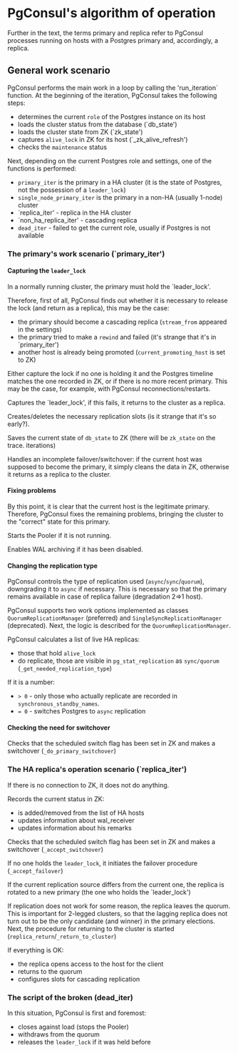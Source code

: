 # PgConsul's algorithm of operation

Further in the text, the terms primary and replica refer to PgConsul processes running on hosts with a Postgres primary and, accordingly, a replica.

## General work scenario

PgConsul performs the main work in a loop by calling the 'run_iteration` function.
At the beginning of the iteration, PgConsul takes the following steps:

* determines the current `role` of the Postgres instance on its host
* loads the cluster status from the database (`db_state')
* loads the cluster state from ZK (`zk_state')
* captures `alive_lock` in ZK for its host (`_zk_alive_refresh')
* checks the `maintenance` status

Next, depending on the current Postgres role and settings, one of the functions is performed:

* `primary_iter` is the primary in a HA cluster (it is the state of Postgres, not the possession of a `leader_lock`)
* `single_node_primary_iter` is the primary in a non-HA (usually 1-node) cluster
* `replica_iter' - replica in the HA cluster
* `non_ha_replica_iter' - cascading replica
* `dead_iter` - failed to get the current role, usually if Postgres is not available

### The primary's work scenario (`primary_iter')

#### Capturing the `leader_lock`

In a normally running cluster, the primary must hold the `leader_lock'.

Therefore, first of all, PgConsul finds out whether it is necessary to release the lock (and return as a replica), this may be the case:

* the primary should become a cascading replica (`stream_from` appeared in the settings)
* the primary tried to make a `rewind` and failed (it's strange that it's in `primary_iter')
* another host is already being promoted (`current_promoting_host` is set to ZK)

Either capture the lock if no one is holding it and the Postgres timeline matches the one recorded in ZK, or if there is no more recent primary. This may be the case, for example, with PgConsul reconnections/restarts.

Captures the `leader_lock', if this fails, it returns to the cluster as a replica.

Creates/deletes the necessary replication slots (is it strange that it's so early?).

Saves the current state of `db_state` to ZK (there will be `zk_state` on the trace. iterations)

Handles an incomplete failover/switchover: if the current host was supposed to become the primary, it simply cleans the data in ZK, otherwise it returns as a replica to the cluster.

#### Fixing problems

By this point, it is clear that the current host is the legitimate primary.
Therefore, PgConsul fixes the remaining problems, bringing the cluster to the "correct" state for this primary.

Starts the Pooler if it is not running.

Enables WAL archiving if it has been disabled.

#### Changing the replication type

PgConsul controls the type of replication used (`async`/`sync`/`quorum`), downgrading it to `async` if necessary. This is necessary so that the primary remains available in case of replica failure (degradation 2=>1 host).

PgConsul supports two work options implemented as classes `QuorumReplicationManager` (preferred) and `SingleSyncReplicationManager` (deprecated). Next, the logic is described for the `QuorumReplicationManager`.

PgConsul calculates a list of live HA replicas:
* those that hold `alive_lock`
* do replicate, those are visible in `pg_stat_replication` as `sync/quorum` (`_get_needed_replication_type`)

If it is a number:
* `> 0` - only those who actually replicate are recorded in `synchronous_standby_names`.
* `= 0` - switches Postgres to `async` replication

#### Checking the need for switchover

Checks that the scheduled switch flag has been set in ZK and makes a switchover (`_do_primary_switchover`)

### The HA replica's operation scenario (`replica_iter')

If there is no connection to ZK, it does not do anything.

Records the current status in ZK:
* is added/removed from the list of HA hosts
* updates information about wal_receiver
* updates information about his remarks

Checks that the scheduled switch flag has been set in ZK and makes a switchover (`_accept_switchover`)

If no one holds the `leader_lock`, it initiates the failover procedure (`_accept_failover`)

If the current replication source differs from the current one, the replica is rotated to a new primary (the one who holds the `leader_lock')

If replication does not work for some reason, the replica leaves the quorum.
This is important for 2-legged clusters, so that the lagging replica does not turn out to be the only candidate (and winner) in the primary elections. Next, the procedure for returning to the cluster is started (`replica_return`/`_return_to_cluster`)

If everything is OK:
* the replica opens access to the host for the client
* returns to the quorum
* configures slots for cascading replication

### The script of the broken (dead_iter)

In this situation, PgConsul is first and foremost:
* closes against load (stops the Pooler)
* withdraws from the quorum
* releases the `leader_lock` if it was held before
